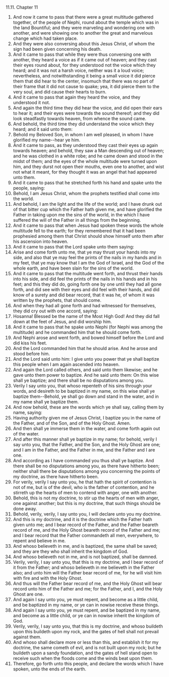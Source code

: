 11.11. Chapter 11
1. And now it came to pass that there were a great multitude gathered together, of the people of Nephi, round about the temple which was in the land Bountiful; and they were marveling and wondering one with another, and were showing one to another the great and marvelous change which had taken place.
2. And they were also conversing about this Jesus Christ, of whom the sign had been given concerning his death.
3. And it came to pass that while they were thus conversing one with another, they heard a voice as if it came out of heaven; and they cast their eyes round about, for they understood not the voice which they heard; and it was not a harsh voice, neither was it a loud voice; nevertheless, and notwithstanding it being a small voice it did pierce them that did hear to the center, insomuch that there was no part of their frame that it did not cause to quake; yea, it did pierce them to the very soul, and did cause their hearts to burn.
4. And it came to pass that again they heard the voice, and they understood it not.
5. And again the third time they did hear the voice, and did open their ears to hear it; and their eyes were towards the sound thereof; and they did look steadfastly towards heaven, from whence the sound came.
6. And behold, the third time they did understand the voice which they heard; and it said unto them:
7. Behold my Beloved Son, in whom I am well pleased, in whom I have glorified my name--hear ye him.
8. And it came to pass, as they understood they cast their eyes up again towards heaven; and behold, they saw a Man descending out of heaven; and he was clothed in a white robe; and he came down and stood in the midst of them; and the eyes of the whole multitude were turned upon him, and they durst not open their mouths, even one to another, and wist not what it meant, for they thought it was an angel that had appeared unto them.
9. And it came to pass that he stretched forth his hand and spake unto the people, saying:
10. Behold, I am Jesus Christ, whom the prophets testified shall come into the world.
11. And behold, I am the light and the life of the world; and I have drunk out of that bitter cup which the Father hath given me, and have glorified the Father in taking upon me the sins of the world, in the which I have suffered the will of the Father in all things from the beginning.
12. And it came to pass that when Jesus had spoken these words the whole multitude fell to the earth; for they remembered that it had been prophesied among them that Christ should show himself unto them after his ascension into heaven.
13. And it came to pass that the Lord spake unto them saying:
14. Arise and come forth unto me, that ye may thrust your hands into my side, and also that ye may feel the prints of the nails in my hands and in my feet, that ye may know that I am the God of Israel, and the God of the whole earth, and have been slain for the sins of the world.
15. And it came to pass that the multitude went forth, and thrust their hands into his side, and did feel the prints of the nails in his hands and in his feet; and this they did do, going forth one by one until they had all gone forth, and did see with their eyes and did feel with their hands, and did know of a surety and did bear record, that it was he, of whom it was written by the prophets, that should come.
16. And when they had all gone forth and had witnessed for themselves, they did cry out with one accord, saying:
17. Hosanna! Blessed be the name of the Most High God! And they did fall down at the feet of Jesus, and did worship him.
18. And it came to pass that he spake unto Nephi (for Nephi was among the multitude) and he commanded him that he should come forth.
19. And Nephi arose and went forth, and bowed himself before the Lord and did kiss his feet.
20. And the Lord commanded him that he should arise. And he arose and stood before him.
21. And the Lord said unto him: I give unto you power that ye shall baptize this people when I am again ascended into heaven.
22. And again the Lord called others, and said unto them likewise; and he gave unto them power to baptize. And he said unto them: On this wise shall ye baptize; and there shall be no disputations among you.
23. Verily I say unto you, that whoso repenteth of his sins through your words, and desireth to be baptized in my name, on this wise shall ye baptize them--Behold, ye shall go down and stand in the water, and in my name shall ye baptize them.
24. And now behold, these are the words which ye shall say, calling them by name, saying:
25. Having authority given me of Jesus Christ, I baptize you in the name of the Father, and of the Son, and of the Holy Ghost. Amen.
26. And then shall ye immerse them in the water, and come forth again out of the water.
27. And after this manner shall ye baptize in my name; for behold, verily I say unto you, that the Father, and the Son, and the Holy Ghost are one; and I am in the Father, and the Father in me, and the Father and I are one.
28. And according as I have commanded you thus shall ye baptize. And there shall be no disputations among you, as there have hitherto been; neither shall there be disputations among you concerning the points of my doctrine, as there have hitherto been.
29. For verily, verily I say unto you, he that hath the spirit of contention is not of me, but is of the devil, who is the father of contention, and he stirreth up the hearts of men to contend with anger, one with another.
30. Behold, this is not my doctrine, to stir up the hearts of men with anger, one against another; but this is my doctrine, that such things should be done away.
31. Behold, verily, verily, I say unto you, I will declare unto you my doctrine.
32. And this is my doctrine, and it is the doctrine which the Father hath given unto me; and I bear record of the Father, and the Father beareth record of me, and the Holy Ghost beareth record of the Father and me; and I bear record that the Father commandeth all men, everywhere, to repent and believe in me.
33. And whoso believeth in me, and is baptized, the same shall be saved; and they are they who shall inherit the kingdom of God.
34. And whoso believeth not in me, and is not baptized, shall be damned.
35. Verily, verily, I say unto you, that this is my doctrine, and I bear record of it from the Father; and whoso believeth in me believeth in the Father also; and unto him will the Father bear record of me, for he will visit him with fire and with the Holy Ghost.
36. And thus will the Father bear record of me, and the Holy Ghost will bear record unto him of the Father and me; for the Father, and I, and the Holy Ghost are one.
37. And again I say unto you, ye must repent, and become as a little child, and be baptized in my name, or ye can in nowise receive these things.
38. And again I say unto you, ye must repent, and be baptized in my name, and become as a little child, or ye can in nowise inherit the kingdom of God.
39. Verily, verily, I say unto you, that this is my doctrine, and whoso buildeth upon this buildeth upon my rock, and the gates of hell shall not prevail against them.
40. And whoso shall declare more or less than this, and establish it for my doctrine, the same cometh of evil, and is not built upon my rock; but he buildeth upon a sandy foundation, and the gates of hell stand open to receive such when the floods come and the winds beat upon them.
41. Therefore, go forth unto this people, and declare the words which I have spoken, unto the ends of the earth.

